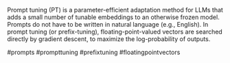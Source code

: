 Prompt tuning (PT) is a parameter-efficient adaptation method for LLMs that adds a small number of tunable embeddings to an otherwise frozen model.  Prompts do not have to be written in natural language (e.g., English). In prompt tuning (or prefix-tuning), floating-point-valued vectors are searched directly by gradient descent, to maximize the log-probability of outputs.


#prompts  #prompttuning #prefixtuning #floatingpointvectors